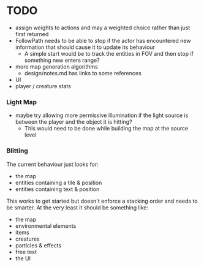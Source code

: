 # TODO

- assign weights to actions and may a weighted choice rather than just first returned
- FollowPath needs to be able to stop if the actor has encountered new information that
  should cause it to update its behaviour
  - A simple start would be to track the entities in FOV and then stop if something new
    enters range?
- more map generation algorithms
  - design/notes.md has links to some references
- UI
- player / creature stats

### Light Map
- maybe try allowing more permissive illumination if the light source is between the player
  and the object it is hitting?
  - This would need to be done while building the map at the source level

### Blitting
The current behaviour just looks for:
  - the map
  - entities containing a tile & position
  - entities containing text & position

This works to get started but doesn't enforce a stacking order and needs to be smarter.
At the very least it should be something like:
  - the map
  - environmental elements
  - items
  - creatures
  - particles & effects
  - free text
  - the UI
